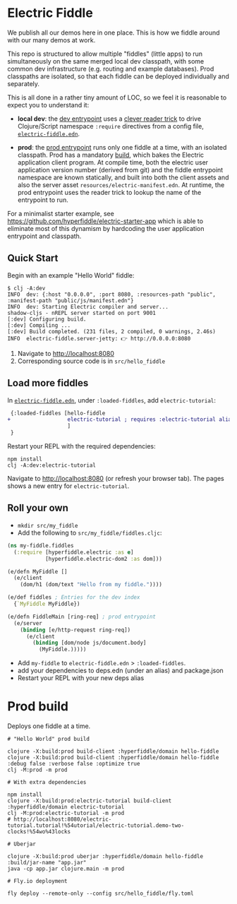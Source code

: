 # Electric Fiddle

We publish all our demos here in one place. This is how we fiddle around with our many demos at work.

This repo is structured to allow multiple "fiddles" (little apps) to run simultaneously on the same merged local dev classpath, with some common dev infrastructure (e.g. routing and example databases). Prod classpaths are isolated, so that each fiddle can be deployed individually and separately.

This is all done in a rather tiny amount of LOC, so we feel it is reasonable to expect you to understand it:

* **local dev**: the [dev entrypoint](src-dev/dev.cljc) uses a [clever reader trick](src-dev/fiddles.cljc) to drive Clojure/Script namespace `:require` directives from a config file, [`electric-fiddle.edn`](electric-fiddle.edn).

* **prod**: the [prod entrypoint](src-prod/prod.cljc) runs only one fiddle at a time, with an isolated classpath. Prod has a mandatory [build](src-build/build.clj), which bakes the Electric application client program. At compile time, both the electric user application version number (derived from git) and the fiddle entrypoint namespace are known statically, and built into both the client assets and also the server asset `resources/electric-manifest.edn`. At runtime, the prod entrypoint uses the reader trick to lookup the name of the entrypoint to run.

For a minimalist starter example, see https://github.com/hyperfiddle/electric-starter-app which is able to eliminate most of this dynamism by hardcoding the user application entrypoint and classpath.

## Quick Start

Begin with an example "Hello World" fiddle:

```shell
$ clj -A:dev
INFO  dev: {:host "0.0.0.0", :port 8080, :resources-path "public", :manifest-path "public/js/manifest.edn"}
INFO  dev: Starting Electric compiler and server...
shadow-cljs - nREPL server started on port 9001
[:dev] Configuring build.
[:dev] Compiling ...
[:dev] Build completed. (231 files, 2 compiled, 0 warnings, 2.46s)
INFO  electric-fiddle.server-jetty: 👉 http://0.0.0.0:8080
```

1. Navigate to [http://localhost:8080](http://localhost:8080)
2. Corresponding source code is in `src/hello_fiddle`

## Load more fiddles

In [`electric-fiddle.edn`](electric-fiddle.edn), under `:loaded-fiddles`, add `electric-tutorial`:

```diff
 {:loaded-fiddles [hello-fiddle
+                  electric-tutorial ; requires :electric-tutorial alias and `npm install`
                   ]
 }
```

Restart your REPL with the required dependencies:
```shell
npm install
clj -A:dev:electric-tutorial
```

Navigate to [http://localhost:8080](http://localhost:8080) (or refresh your browser tab). The pages shows a new entry for `electric-tutorial`.

## Roll your own

- `mkdir src/my_fiddle`
- Add the following to `src/my_fiddle/fiddles.cljc`:
```clojure
(ns my-fiddle.fiddles
  (:require [hyperfiddle.electric :as e]
            [hyperfiddle.electric-dom2 :as dom]))

(e/defn MyFiddle []
  (e/client
    (dom/h1 (dom/text "Hello from my fiddle."))))

(e/def fiddles ; Entries for the dev index
  {`MyFiddle MyFiddle})

(e/defn FiddleMain [ring-req] ; prod entrypoint
  (e/server
    (binding [e/http-request ring-req])
      (e/client
        (binding [dom/node js/document.body]
          (MyFiddle.)))))
```

- Add `my-fiddle` to `electric-fiddle.edn` > `:loaded-fiddles`.
- add your dependencies to deps.edn (under an alias) and package.json
- Restart your REPL with your new deps alias

# Prod build

Deploys one fiddle at a time.

```shell
# "Hello World" prod build

clojure -X:build:prod build-client :hyperfiddle/domain hello-fiddle
clojure -X:build:prod build-client :hyperfiddle/domain hello-fiddle :debug false :verbose false :optimize true
clj -M:prod -m prod

# With extra dependencies

npm install
clojure -X:build:prod:electric-tutorial build-client :hyperfiddle/domain electric-tutorial
clj -M:prod:electric-tutorial -m prod
# http://localhost:8080/electric-tutorial.tutorial!%54utorial/electric-tutorial.demo-two-clocks!%54wo%43locks

# Uberjar

clojure -X:build:prod uberjar :hyperfiddle/domain hello-fiddle :build/jar-name "app.jar"
java -cp app.jar clojure.main -m prod

# Fly.io deployment

fly deploy --remote-only --config src/hello_fiddle/fly.toml
```
